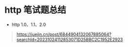 # http 笔试题总结
- http 1.0、1.1、2.0  
>https://juejin.cn/post/6844904132067885064?searchId=20231024112853071D25BBC2C1952E2923